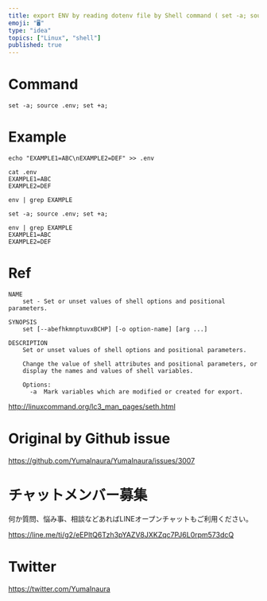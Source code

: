 ```yaml
---
title: export ENV by reading dotenv file by Shell command ( set -a; source .e
emoji: "🖥"
type: "idea"
topics: ["Linux", "shell"]
published: true
---
```


# Command

```
set -a; source .env; set +a;
```

# Example

```
echo "EXAMPLE1=ABC\nEXAMPLE2=DEF" >> .env

cat .env
EXAMPLE1=ABC
EXAMPLE2=DEF

env | grep EXAMPLE

set -a; source .env; set +a;

env | grep EXAMPLE
EXAMPLE1=ABC
EXAMPLE2=DEF
```


# Ref

```
NAME
    set - Set or unset values of shell options and positional parameters.

SYNOPSIS
    set [--abefhkmnptuvxBCHP] [-o option-name] [arg ...]

DESCRIPTION
    Set or unset values of shell options and positional parameters.
    
    Change the value of shell attributes and positional parameters, or
    display the names and values of shell variables.
    
    Options:
      -a  Mark variables which are modified or created for export.
```

http://linuxcommand.org/lc3_man_pages/seth.html

# Original by Github issue

https://github.com/YumaInaura/YumaInaura/issues/3007








<!-- Update From Qiita API -->

# チャットメンバー募集


何か質問、悩み事、相談などあればLINEオープンチャットもご利用ください。

https://line.me/ti/g2/eEPltQ6Tzh3pYAZV8JXKZqc7PJ6L0rpm573dcQ





# Twitter


https://twitter.com/YumaInaura


<!-- Update From Qiita API -->


